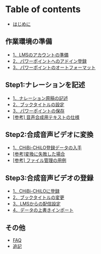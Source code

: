 # Table of contents

* [はじめに](README.md)

## 作業環境の準備 <a href="#prepare" id="prepare"></a>

* [1．LMSのアカウントの準備](prepare/lms.md)
* [2．パワーポイントへのアドイン登録](prepare/powerpoint-1.md)
* [3．パワーポイントのオートフォーマット](prepare/powerpoint-2.md)

## Step1:ナレーションを記述 <a href="#narration" id="narration"></a>

* [1．ナレーション原稿の記述](narration/describe.md)
* [2．ブックタイトルの設定](narration/book-title.md)
* [3．パワーポイントの保存](narration/save-powerpoint.md)
* [\[参考\] 音声合成用テキストの仕様](narration/text.md)

## Step2:合成音声ビデオに変換 <a href="#video" id="video"></a>

* [1．CHiBi-CHiLO登録データの入手](video/convert-web.md)
* [\[参考\]変換に失敗した場合](video/fail-conversion.md)
* [\[参考\] ファイル管理の用例](video/file-management.md)

## Step3:合成音声ビデオの登録 <a href="#chibi-chilo" id="chibi-chilo"></a>

* [1．CHiBi-CHiLOに登録](chibi-chilo/registration.md)
* [2．ブックタイトルの変更](chibi-chilo/book-title.md)
* [3．LMSからの配信設定](chibi-chilo/lms.md)
* [4．データの上書きインポート](chibi-chilo/overwrite-import.md)

## その他 <a href="#other" id="other"></a>

* [FAQ](other/faq.md)
* [追記](other/license.md)
